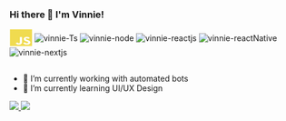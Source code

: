 ### Hi there 👋 I'm Vinnie!

<div>
  <img align="center" alt="vinnie-Js" height="30" width="40" src="https://raw.githubusercontent.com/devicons/devicon/master/icons/javascript/javascript-plain.svg" />
  <img align="center" alt="vinnie-Ts" height="30" width="40" src="https://xesque.rocketseat.dev/platform/tech/typescript.svg" />
  <img align="center" alt="vinnie-node" height="30" width="40" src="https://xesque.rocketseat.dev/platform/tech/node.svg" />
  <img align="center" alt="vinnie-reactjs" height="30" width="40" src="https://xesque.rocketseat.dev/platform/tech/reactjs.svg" />
  <img align="center" alt="vinnie-reactNative" height="30" width="40" src="https://xesque.rocketseat.dev/platform/tech/react-native.svg" />
  <img align="center" alt="vinnie-nextjs" height="30" width="40" src="https://xesque.rocketseat.dev/platform/tech/nextjs.svg" />
<div>
  
##

- 🔭 I’m currently working with automated bots
- 🌱 I’m currently learning UI/UX Design

<div>
  <a href="https://github.com/mpvinnie">
    <img height="180em" src="https://github-readme-stats.vercel.app/api?username=mpvinnie&show_icons=true&theme=dracula&include_all_commits=true&count_private=true" />
    <img height="180em" src="https://github-readme-stats.vercel.app/api/top-langs/?username=mpvinnie&layout=compact&langs_count=16&theme=dracula" />
  </a>
<div>

